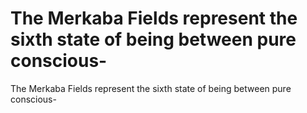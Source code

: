# The Merkaba Fields represent the sixth state of being between pure conscious-

The Merkaba Fields represent the sixth state of being between pure conscious-